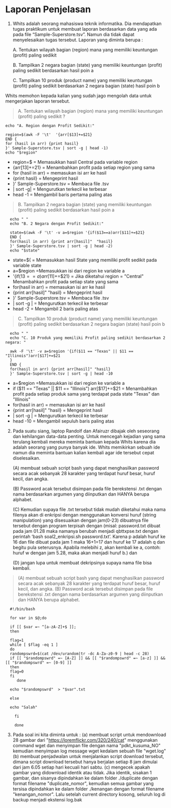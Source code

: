 # Laporan Penjelasan

1. Whits adalah seorang mahasiswa teknik informatika. Dia mendapatkan tugas praktikum
untuk membuat laporan berdasarkan data yang ada pada file “Sample-Superstore.tsv”.
Namun dia tidak dapat menyelesaikan tugas tersebut. Laporan yang diminta berupa :

   A. Tentukan wilayah bagian (region) mana yang memiliki keuntungan (profit) paling
      sedikit
   
   B. Tampilkan 2 negara bagian (state) yang memiliki keuntungan (profit) paling
      sedikit berdasarkan hasil poin a

   C. Tampilkan 10 produk (product name) yang memiliki keuntungan (profit) paling
      sedikit berdasarkan 2 negara bagian (state) hasil poin b

Whits memohon kepada kalian yang sudah jago mengolah data untuk mengerjakan
laporan tersebut.

> A. Tentukan wilayah bagian (region) mana yang memiliki keuntungan (profit) paling
sedikit ?

    echo "A. Region dengan Profit Sedikit:"

    region=$(awk -F '\t'  '{arr[$13]+=$21}
    END {
    for (hasil in arr) {print hasil}
    }' Sample-Superstore.tsv | sort -g | head -1)
    echo "$region"

*  region=$ = Memasukkan hasil Central pada variable region   
* {arr[$13]+=$21} = Menambahkan profit pada setiap region yang sama 
*  for (hasil in arr) = memasukan isi arr ke hasil
* {print hasil} = Mengeprint hasil
* }' Sample-Superstore.tsv = Membaca file .tsv
*  | sort -g| = Mengurutkan terkecil ke terbesar
*  head -1 = Mengambil baris pertama paling atas

>  B. Tampilkan 2 negara bagian (state) yang memiliki keuntungan (profit) paling
      sedikit berdasarkan hasil poin a
      
      echo " "
      echo "B. 2 Negara dengan Profit Sedikit:"

      state=$(awk -F '\t' -v a=$region '{if($13==a)arr[$11]+=$21}
      END {
      for(hasil in arr) {print arr[hasil]"  "hasil}
      }' Sample-Superstore.tsv | sort -g | head -2)
      echo "$state"
      
*  state=$( = Memasukkan hasil State yang memiliki profit sedikit pada variable state
*  a=$region =Memasukkan isi dari region ke variable a
* '{if($13==a)arr[$11]+=$21} = Jika diketahui region = "Central" Menambahkan profit pada setiap state yang sama  
*  for(hasil in arr) = memasukan isi arr ke hasil
*  {print arr[hasil]"  "hasil} = Mengeprint hasil
*  }' Sample-Superstore.tsv = Membaca file .tsv
*  | sort -g | = Mengurutkan terkecil ke terbesar
*  head -2 = Mengambil 2 baris paling atas


> C. Tampilkan 10 produk (product name) yang memiliki keuntungan (profit) paling
      sedikit berdasarkan 2 negara bagian (state) hasil poin b
      
      echo " "
      echo "C. 10 Produk yang memiliki Profit paling sedikit berdasarkan 2 negara: "

      awk -F '\t' -v a=$region '{if($11 == "Texas" || $11 == "Illinois")arr[$17]+=$21
      }
      END {
      for(hasil in arr) {print arr[hasil]" "hasil}
      }' Sample-Superstore.tsv | sort -g | head -10   
 
*  a=$region =Memasukkan isi dari region ke variable a 
*  if ($11 == "Texas" || $11 == "Illinois") arr[$17]+=$21 = Menambahkan profit pada setiap produk sama yang terdapat pada state       "Texas" dan "Illinois"   
*  for(hasil in arr) = memasukan isi arr ke hasil
* {print arr[hasil]" "hasil} = Mengeprint hasil
*  | sort -g | = Mengurutkan terkecil ke terbesar
*  head -10 = Mengambil sepuluh baris paling atas

2. Pada suatu siang, laptop Randolf dan Afairuzr dibajak oleh seseorang dan kehilangan data-data penting. Untuk mencegah kejadian yang sama terulang kembali mereka meminta bantuan kepada Whits karena dia adalah seorang yang punya banyak ide. Whits memikirkan sebuah ide namun dia meminta bantuan kalian kembali agar ide tersebut cepat diselesaikan.

   (A) membuat sebuah script bash yang dapat menghasilkan password secara acak sebanyak 28 karakter yang terdapat huruf besar, huruf kecil, dan angka. 
   
   (B) Password acak tersebut disimpan pada file berekstensi .txt dengan nama berdasarkan argumen yang diinputkan dan HANYA                                berupa alphabet.
   
   (C) Kemudian supaya file .txt tersebut tidak mudah diketahui maka nama filenya akan di enkripsi dengan menggunakan konversi huruf (string manipulation) yang disesuaikan dengan jam(0-23) dibuatnya file tersebut dengan program terpisah dengan (misal: password.txt dibuat pada jam 01.28 maka namanya berubah menjadi qbttxpse.txt dengan perintah ‘bash soal2_enkripsi.sh password.txt’. Karena p adalah huruf ke 16 dan file dibuat pada jam 1 maka 16+1=17 dan huruf ke 17 adalah q dan begitu pula seterusnya. Apabila melebihi z, akan kembali ke a, contoh: huruf w dengan jam 5.28, maka akan menjadi huruf b.) dan 

   (D) jangan lupa untuk membuat dekripsinya supaya nama file bisa kembali.
   
> (A) membuat sebuah script bash yang dapat menghasilkan password secara acak sebanyak 28 karakter yang terdapat huruf besar, huruf kecil, dan angka. 
   (B) Password acak tersebut disimpan pada file berekstensi .txt dengan nama berdasarkan argumen yang diinputkan dan HANYA                                berupa alphabet.
   
      #!/bin/bash

      for var in $@;do

      if [[ $var =~ ^[a-zA-Z]+$ ]];
      then

      flag=1
      while [ $flag -eq 1 ]
      do
      randompswrd=$(cat /dev/urandom|tr -dc A-Za-z0-9 | head -c 28)
      if [[ "$randompswrd" =~ [A-Z] ]] && [[ "$randompswrd" =~ [a-z] ]] && [[ "$randompswrd" =~ [0-9] ]]
      then
      flag=0
      fi
         done

      echo "$randompswrd"  > "$var".txt

      else
      
      echo "Salah"

        fi

        done                      
   
   
   

3. Pada soal ini kita diminta untuk :
   (a) membuat script untuk mendownload 28 gambar dari "https://loremflickr.com/320/240/cat" menggunakan command wget dan menyimpan file dengan nama "pdkt_kusuma_NO" kemudian menyimpan log message wget kedalam sebuah file "wget.log"
   (b) membuat penjadwalan untuk menjalankan script download tersebut, dimana script download tersebut hanya berjalan setiap 8 jam dimulai dari jam 6.05 setiap hari kecuali hari sabtu. 
   (c) mengecek apakah gambar yang didownload identik atau tidak. Jika identik, sisakan 1 gambar, dan sisanya dipindahkan ke dalam folder ./duplicate dengan format filename "duplicate_nomor", kemudian semua gambar yang tersisa dipindahkan ke dalam folder ./kenangan dengan format filename "kenangan_nomor". Lalu setelah current directory kosong, seluruh log di backup menjadi ekstensi log.bak

 

